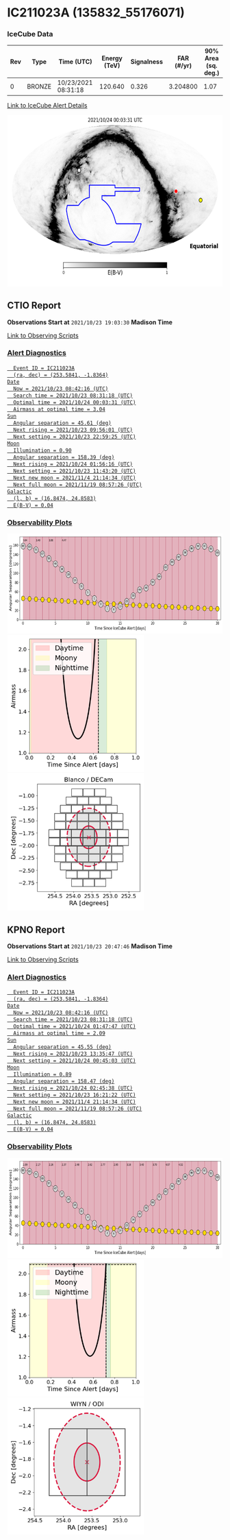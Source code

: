 # IC211023A (135832_55176071)

### IceCube Data

| Rev | Type | Time (UTC) | Energy (TeV) | Signalness | FAR (#/yr) | 90% Area (sq. deg.) |
| --- | --- | --- | --- | --- | --- | --- |
| 0 | BRONZE | 10/23/2021  08:31:18 | 120.640 | 0.326 | 3.204800 | 1.07 |

<a href="https://gcn.gsfc.nasa.gov/gcn/notices_amon_g_b/135832_55176071.amon" target="_blank">Link to IceCube Alert Details</a>

<a href="https://rmorgan10.github.io/AlertMonitoring/IC211023A_0/CTIO_skymap.png" target="_blank">
  <img src="CTIO_skymap.png" alt="CTIO Skymap" style="width:700px;height:400px;">
</a>


## CTIO Report

**Observations Start at**  `2021/10/23 19:03:30`  **Madison Time**

<a href="https://github.com/rmorgan10/AlertMonitoring/blob/main/IC211023A_0/CTIO.json" target="_blank">Link to Observing Scripts

### Alert Diagnostics

```Event
  Event ID = IC211023A
  (ra, dec) = (253.5841, -1.8364)
Date
  Now = 2021/10/23 08:42:16 (UTC)
  Search time = 2021/10/23 08:31:18 (UTC)
  Optimal time = 2021/10/24 00:03:31 (UTC)
  Airmass at optimal time = 3.04
Sun
  Angular separation = 45.61 (deg)
  Next rising = 2021/10/23 09:56:01 (UTC)
  Next setting = 2021/10/23 22:59:25 (UTC)
Moon
  Illumination = 0.90
  Angular separation = 158.39 (deg)
  Next rising = 2021/10/24 01:56:16 (UTC)
  Next setting = 2021/10/23 11:43:20 (UTC)
  Next new moon = 2021/11/4 21:14:34 (UTC)
  Next full moon = 2021/11/19 08:57:26 (UTC)
Galactic
  (l, b) = (16.8474, 24.8583)
  E(B-V) = 0.04
```
### Observability Plots

<a href="https://rmorgan10.github.io/AlertMonitoring/IC211023A_0/CTIO_forecast.png" target="_blank">
  <img src="CTIO_forecast.png" alt="CTIO Forecast" style="width:700px;height:233px;">
</a>

<a href="https://rmorgan10.github.io/AlertMonitoring/IC211023A_0/CTIO_airmass.png" target="_blank">
  <img src="CTIO_airmass.png" alt="CTIO Airmass" style="width:320px;height:320px;">
</a>
<a href="https://rmorgan10.github.io/AlertMonitoring/IC211023A_0/CTIO_fov.png" target="_blank">
  <img src="CTIO_fov.png" alt="CTIO FoV" style="width:320px;height:320px;">
</a>


## KPNO Report

**Observations Start at**  `2021/10/23 20:47:46`  **Madison Time**

<a href="https://github.com/rmorgan10/AlertMonitoring/blob/main/IC211023A_0/KPNO.json" target="_blank">Link to Observing Scripts

### Alert Diagnostics

```Event
  Event ID = IC211023A
  (ra, dec) = (253.5841, -1.8364)
Date
  Now = 2021/10/23 08:42:16 (UTC)
  Search time = 2021/10/23 08:31:18 (UTC)
  Optimal time = 2021/10/24 01:47:47 (UTC)
  Airmass at optimal time = 2.09
Sun
  Angular separation = 45.55 (deg)
  Next rising = 2021/10/23 13:35:47 (UTC)
  Next setting = 2021/10/24 00:45:03 (UTC)
Moon
  Illumination = 0.89
  Angular separation = 158.47 (deg)
  Next rising = 2021/10/24 02:45:38 (UTC)
  Next setting = 2021/10/23 16:21:22 (UTC)
  Next new moon = 2021/11/4 21:14:34 (UTC)
  Next full moon = 2021/11/19 08:57:26 (UTC)
Galactic
  (l, b) = (16.8474, 24.8583)
  E(B-V) = 0.04
```
### Observability Plots

<a href="https://rmorgan10.github.io/AlertMonitoring/IC211023A_0/KPNO_forecast.png" target="_blank">
  <img src="KPNO_forecast.png" alt="KPNO Forecast" style="width:700px;height:233px;">
</a>

<a href="https://rmorgan10.github.io/AlertMonitoring/IC211023A_0/KPNO_airmass.png" target="_blank">
  <img src="KPNO_airmass.png" alt="KPNO Airmass" style="width:320px;height:320px;">
</a>
<a href="https://rmorgan10.github.io/AlertMonitoring/IC211023A_0/KPNO_fov.png" target="_blank">
  <img src="KPNO_fov.png" alt="KPNO FoV" style="width:320px;height:320px;">
</a>

